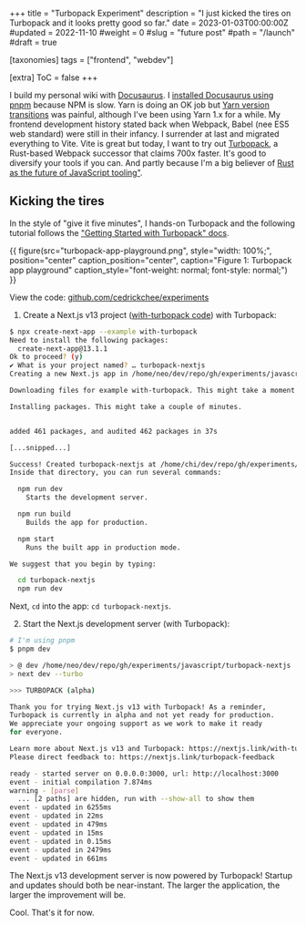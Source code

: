 +++
title = "Turbopack Experiment"
description = "I just kicked the tires on Turbopack and it looks pretty good so far."
date = 2023-01-03T00:00:00Z
#updated = 2022-11-10
#weight = 0
#slug = "future post"
#path = "/launch"
#draft = true

[taxonomies]
tags = ["frontend", "webdev"]

[extra]
ToC = false
+++

I build my personal wiki with [Docusaurus](https://docusaurus.io/). I [installed Docusaurus using pnpm](https://gist.github.com/cedrickchee/45e53ac9ae7ab183cac93304225f1349) because NPM is slow. Yarn is doing an OK job but [Yarn version transitions](https://stackoverflow.com/questions/71634861/difference-between-yarn-versions) was painful, although I've been using Yarn 1.x for a while. My frontend development history stated back when Webpack, Babel (nee ES5 web standard) were still in their infancy. I surrender at last and migrated everything to Vite. Vite is great but today, I want to try out [Turbopack](https://turbo.build/), a Rust-based Webpack successor that claims 700x faster. It's good to diversify your tools if you can. And partly because I'm a big believer of [Rust as the future of JavaScript tooling"](https://leerob.io/blog/rust).

## Kicking the tires

In the style of "give it five minutes", I hands-on Turbopack and the following tutorial follows the ["Getting Started with Turbopack" docs](https://turbo.build/pack/docs).

{{ figure(src="turbopack-app-playground.png",
       style="width: 100%;",
       position="center"
       caption_position="center",
       caption="Figure 1: Turbopack app playground"
       caption_style="font-weight: normal; font-style: normal;") }}

View the code: [github.com/cedrickchee/experiments](https://github.com/cedrickchee/experiments/tree/077db82c63d1506bb9d71382765735525aa65377/javascript/turbopack-nextjs)

1. Create a Next.js v13 project ([with-turbopack code](https://github.com/vercel/next.js/examples/with-turbopack)) with Turbopack:

```sh
$ npx create-next-app --example with-turbopack
Need to install the following packages:
  create-next-app@13.1.1
Ok to proceed? (y) 
✔ What is your project named? … turbopack-nextjs
Creating a new Next.js app in /home/neo/dev/repo/gh/experiments/javascript/turbopack-nextjs.

Downloading files for example with-turbopack. This might take a moment.

Installing packages. This might take a couple of minutes.


added 461 packages, and audited 462 packages in 37s

[...snipped...]

Success! Created turbopack-nextjs at /home/chi/dev/repo/gh/experiments/javascript/turbopack-nextjs
Inside that directory, you can run several commands:

  npm run dev
    Starts the development server.

  npm run build
    Builds the app for production.

  npm start
    Runs the built app in production mode.

We suggest that you begin by typing:

  cd turbopack-nextjs
  npm run dev
```

Next, `cd` into the app: `cd turbopack-nextjs`.

2. Start the Next.js development server (with Turbopack):

```sh
# I'm using pnpm
$ pnpm dev

> @ dev /home/neo/dev/repo/gh/experiments/javascript/turbopack-nextjs
> next dev --turbo

>>> TURBOPACK (alpha)

Thank you for trying Next.js v13 with Turbopack! As a reminder,
Turbopack is currently in alpha and not yet ready for production.
We appreciate your ongoing support as we work to make it ready
for everyone.

Learn more about Next.js v13 and Turbopack: https://nextjs.link/with-turbopack
Please direct feedback to: https://nextjs.link/turbopack-feedback

ready - started server on 0.0.0.0:3000, url: http://localhost:3000
event - initial compilation 7.874ms
warning - [parse]
  ... [2 paths] are hidden, run with --show-all to show them
event - updated in 6255ms
event - updated in 22ms
event - updated in 479ms
event - updated in 15ms
event - updated in 0.15ms
event - updated in 2479ms
event - updated in 661ms
```

The Next.js v13 development server is now powered by Turbopack!
Startup and updates should both be near-instant. The larger the application, the larger the improvement will be.

Cool. That's it for now.
